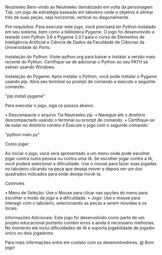 Neutreeko
Bem-vindo ao Neutreeko (temátizado em volta da personagem Tia), um jogo de estratégia baseado em tabuleiro onde o objetivo é alinhar três de suas peças, seja horizontal, vertical ou diagonalmente.


Pré-requisitos:
Para executar este jogo, você precisará ter Python instalado em seu sistema, bem como a biblioteca Pygame. 
O jogo foi desenvolvido e testado com Python 3.8 e Pygame 2.0.1 para o curso de Elementos de Inteligência Artificial e Ciência de Dados da Faculdade de Ciências da Universidade do Porto.


Instalação do Python:
Visite python.org para baixar e instalar a versão mais recente do Python. Certifique-se de adicionar o Python ao seu PATH se estiver usando Windows.


Instalação do Pygame:
Após instalar o Python, você pode instalar o Pygame usando pip. Abra seu terminal ou prompt de comando e execute o seguinte comando:

"pip install pygame"


Para executar o jogo, siga os passos abaixo:

• Descompacte o arquivo Tia Neutreeko.zip.
• Navegue até o diretório descompactado usando o terminal ou prompt de comando.
• Certifique-se de estar no diretório correto e Execute o jogo com o seguinte comando:

"python main.py"

Como jogar:

Ao iniciar o jogo, você será apresentado a um menu onde pode escolher jogar contra outra pessoa ou contra uma IA. Se escolher jogar contra a IA, você poderá selecionar a dificuldade. Use o mouse para fazer suas jogadas no tabuleiro clicando na peça que deseja mover e depois em um dos quadrados indicados para onde deseja movê-la.

Controles

• Menu de Seleção: Use o Mouse para clicar nas opções do menu para escolher o modo de jogo e a dificuldade.
• Jogo: Use o mouse para interagir com o tabuleiro, selecionando as peças a serem movidas e os locais.


Informações Adicionais:
Este jogo foi desenvolvido como parte de um projeto educacional portanto contém erros e ainda é necessário melhorias. No momento ele inclui dificuldades de IA e suporta jogabilidade de jogador único ou dois jogadores.

Para mais informações entre em contato com os desenvolvedores.
@
Bom jogo!
